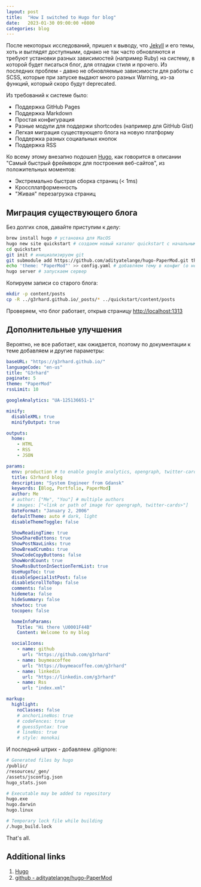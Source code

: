 ```yaml
---
layout: post
title:  "How I switched to Hugo for blog"
date:   2023-01-30 09:00:00 +0800
categories: blog
---
```


После некоторых исследований, пришел к выводу, что [Jekyll](https://jekyllrb.com/docs/) и его темы, хоть и выглядят доступными, однако не так часто обновляются и требуют установки разных зависимостей (например Ruby) на систему, в которой будет писаться блог, для отладки стиля и прочего. Из последних проблем - давно не обновляемые зависимости для работы с SCSS, которые при запуске выдают много разных Warning, из-за функций, который скоро будут deprecated.

Из требований к системе было:

* Поддержка GitHub Pages
* Поддержка Markdown
* Простая конфигурация
* Разные модули для поддержи shortcodes (например для GitHub Gist)
* Легкая миграция существующего блога на новую платформу
* Поддержка разных социальных кнопок
* Поддержка RSS

Ко всему этому внезапно подошел [Hugo](https://gohugo.io/about/), как говорится в описании "Самый быстрый фреймворк для построения веб-сайтов", из положительных моментов:

* Экстремально быстрая сборка страниц (< 1ms)
* Кроссплатформенность
* "Живая" перезагрузка страниц

## Миграция существующего блога

Без долгих слов, давайте приступим к делу:

```sh
brew install hugo # установка для MacOS
hugo new site quickstart # создаем новый каталог quickstart с начальными файлами внутри
cd quickstart
git init # инициализируем git
git submodule add https://github.com/adityatelange/hugo-PaperMod.git themes/PaperMod # добавляем субмодуль git для темы
echo 'theme: "PaperMod"' >> config.yaml # добавляем тему в конфиг (о нем чуть позже)
hugo server # запускаем сервер
```

Копируем записи со старого блога:

```sh
mkdir -p content/posts
cp -R ../g3rhard.github.io/_posts/* ../quickstart/content/posts
```

Проверяем, что блог работает, открыв страницу [http://localhost:1313](http://localhost:1313)

## Дополнительные улучшения

Вероятно, не все работает, как ожидается, поэтому по документации к теме добавляем и другие параметры:

```yaml
baseURL: "https://g3rhard.github.io/"
languageCode: "en-us"
title: "G3rhard"
paginate: 5
theme: "PaperMod"
rssLimit: 10

googleAnalytics: "UA-125136651-1"

minify:
  disableXML: true
  minifyOutput: true

outputs:
  home:
    - HTML
    - RSS
    - JSON

params:
  env: production # to enable google analytics, opengraph, twitter-cards and schema.
  title: G3rhard blog
  description: "System Engineer from Gdansk"
  keywords: [Blog, Portfolio, PaperMod]
  author: Me
  # author: ["Me", "You"] # multiple authors
  # images: ["<link or path of image for opengraph, twitter-cards>"]
  DateFormat: "January 2, 2006"
  defaultTheme: auto # dark, light
  disableThemeToggle: false

  ShowReadingTime: true
  ShowShareButtons: true
  ShowPostNavLinks: true
  ShowBreadCrumbs: true
  ShowCodeCopyButtons: false
  ShowWordCount: true
  ShowRssButtonInSectionTermList: true
  UseHugoToc: true
  disableSpecial1stPost: false
  disableScrollToTop: false
  comments: false
  hidemeta: false
  hideSummary: false
  showtoc: true
  tocopen: false

  homeInfoParams:
    Title: "Hi there \U0001F44B"
    Content: Welcome to my blog

  socialIcons:
    - name: github
      url: "https://github.com/g3rhard"
    - name: buymeacoffee
      url: "https://buymeacoffee.com/g3rhard"
    - name: linkedin
      url: "https://linkedin.com/g3rhard"
    - name: Rss
      url: "index.xml"

markup:
  highlight:
    noClasses: false
    # anchorLineNos: true
    # codeFences: true
    # guessSyntax: true
    # lineNos: true
    # style: monokai
```

И последний штрих - добавляем .gitignore:

```sh
# Generated files by hugo
/public/
/resources/_gen/
/assets/jsconfig.json
hugo_stats.json

# Executable may be added to repository
hugo.exe
hugo.darwin
hugo.linux

# Temporary lock file while building
/.hugo_build.lock
```

That's all.

## Additional links

1. [Hugo](https://gohugo.io/about/)
2. [github - adityatelange/hugo-PaperMod](https://github.com/adityatelange/hugo-PaperMod)
